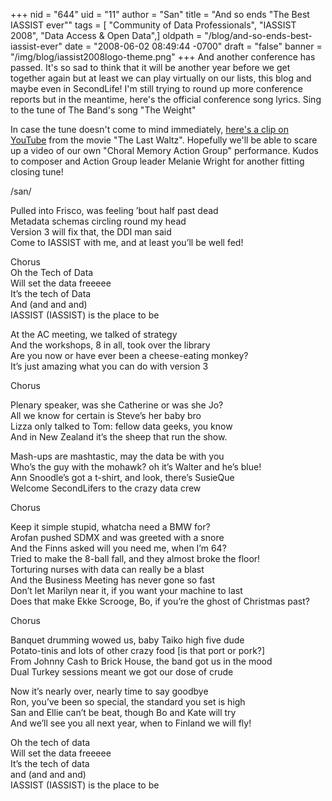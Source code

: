 +++
nid = "644"
uid = "11"
author = "San"
title = "And so ends \"The Best IASSIST ever\""
tags = [ "Community of Data Professionals", "IASSIST 2008", "Data Access & Open Data",]
oldpath = "/blog/and-so-ends-best-iassist-ever"
date = "2008-06-02 08:49:44 -0700"
draft = "false"
banner = "/img/blog/iassist2008logo-theme.png"
+++
And another conference has passed. It's so sad to think that it will be
another year before we get together again but at least we can play
virtually on our lists, this blog and maybe even in SecondLife! I'm
still trying to round up more conference reports but in the meantime,
here's the official conference song lyrics. Sing to the tune of The
Band's song "The Weight"

In case the tune doesn't come to mind immediately, [here's a clip on
YouTube](http://www.youtube.com/watch?v=OYQWCB4rkDI "The Weight") from
the movie "The Last Waltz". Hopefully we'll be able to scare up a
video of our own "Choral Memory Action Group" performance. Kudos to
composer and Action Group leader Melanie Wright for another fitting
closing tune!

/san/

Pulled into Frisco, was feeling ’bout half past dead<br />
Metadata schemas circling round my head<br />
Version 3 will fix that, the DDI man said<br />
Come to IASSIST with me, and at least you’ll be well fed!

Chorus<br />
Oh the Tech of Data<br />
Will set the data freeeee<br />
It’s the tech of Data<br />
And (and and and)<br />
IASSIST (IASSIST) is the place to be<br />

At the AC meeting, we talked of strategy<br />
And the workshops, 8 in all, took over the library<br />
Are you now or have ever been a cheese-eating monkey?<br />
It’s just amazing what you can do with version 3

Chorus

Plenary speaker, was she Catherine or was she Jo?<br />
All we know for certain is Steve’s her baby bro<br />
Lizza only talked to Tom: fellow data geeks, you know<br />
And in New Zealand it’s the sheep that run the show.

Mash-ups are mashtastic, may the data be with you<br />
Who’s the guy with the mohawk? oh it’s Walter and he’s blue!<br />
Ann Snoodle’s got a t-shirt, and look, there’s SusieQue<br />
Welcome SecondLifers to the crazy data crew

Chorus

Keep it simple stupid, whatcha need a BMW for?<br />
Arofan pushed SDMX and was greeted with a snore<br />
And the Finns asked will you need me, when I’m 64?<br />
Tried to make the 8-ball fall, and they almost broke the floor!
<br />
Torturing nurses with data can really be a blast<br />
And the Business Meeting has never gone so fast<br />
Don’t let Marilyn near it, if you want your machine to last<br />
Does that make Ekke Scrooge, Bo, if you’re the ghost of Christmas past?

Chorus

Banquet drumming wowed us, baby Taiko high five dude<br />
Potato-tinis and lots of other crazy food [is that port or pork?]<br />
From Johnny Cash to Brick House, the band got us in the mood<br />
Dual Turkey sessions meant we got our dose of crude

Now it’s nearly over, nearly time to say goodbye<br />
Ron, you’ve been so special, the standard you set is high<br />
San and Ellie can’t be beat, though Bo and Kate will try<br />
And we’ll see you all next year, when to Finland we will fly!

Oh the tech of data<br />
Will set the data freeeee<br />
It’s the tech of data<br />
and (and and and)<br />
IASSIST (IASSIST) is the place to be




